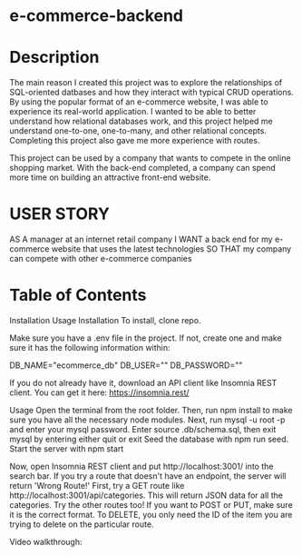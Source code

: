# e-commerce-backend

# Description
The main reason I created this project was to explore the relationships of SQL-oriented datbases and how they interact with typical CRUD operations. By using the popular format of an e-commerce website, I was able to experience its real-world application. I wanted to be able to better understand how relational databases work, and this project helped me understand one-to-one, one-to-many, and other relational concepts. Completing this project also gave me more experience with routes.

This project can be used by a company that wants to compete in the online shopping market. With the back-end completed, a company can spend more time on building an attractive front-end website.

# USER STORY

AS A manager at an internet retail company I WANT a back end for my e-commerce website that uses the latest technologies SO THAT my company can compete with other e-commerce companies

# Table of Contents
Installation
Usage
Installation
To install, clone repo.

Make sure you have a .env file in the project. If not, create one and make sure it has the following information within:

DB_NAME="ecommerce_db" DB_USER="<your mysql username>" DB_PASSWORD="<your mysql password>"

If you do not already have it, download an API client like Insomnia REST client. You can get it here: https://insomnia.rest/

Usage
Open the terminal from the root folder. Then, run npm install to make sure you have all the necessary node modules. Next, run mysql -u root -p and enter your mysql password. Enter source .db/schema.sql, then exit mysql by entering either quit or exit Seed the database with npm run seed. Start the server with npm start

Now, open Insomnia REST client and put http://localhost:3001/ into the search bar. If you try a route that doesn't have an endpoint, the server will return 'Wrong Route!' First, try a GET route like http://localhost:3001/api/categories. This will return JSON data for all the categories. Try the other routes too! If you want to POST or PUT, make sure it is the correct format. To DELETE, you only need the ID of the item you are trying to delete on the particular route.

Video walkthrough: 

